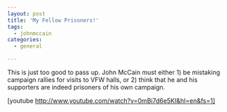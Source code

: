 ```yaml
---
layout: post
title: 'My Fellow Prisoners!'
tags:
  - johnmccain
categories:
  - general

---
```


This is just too good to pass up.  John McCain must either 1) be mistaking campaign rallies for visits to VFW halls, or 2) think that he and his supporters are indeed prisoners of his own campaign. 

[youtube http://www.youtube.com/watch?v=0mBi7d6e5KI&hl=en&fs=1]
